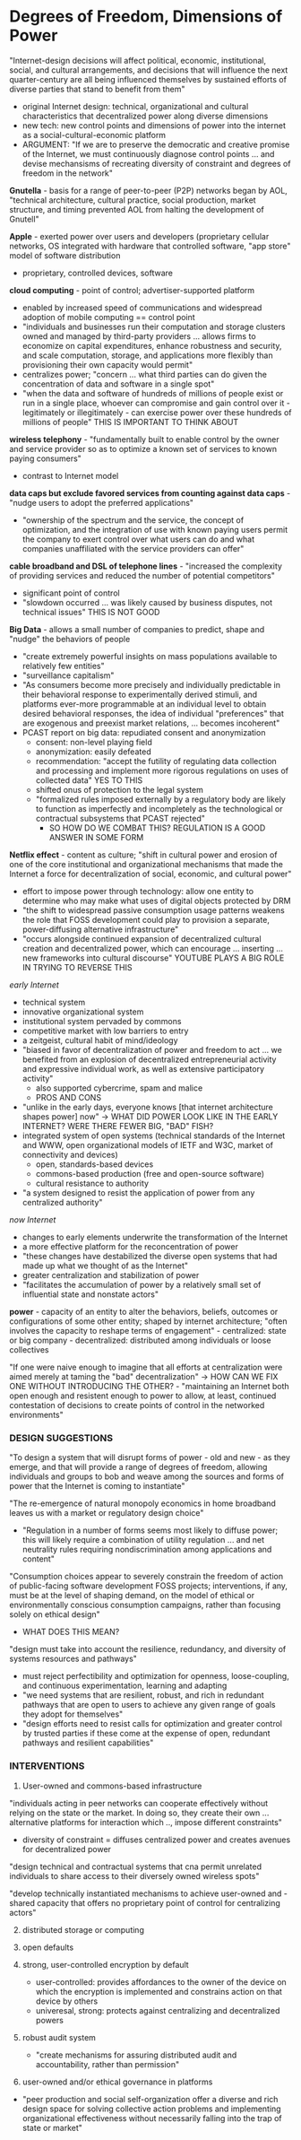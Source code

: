 # Degrees of Freedom, Dimensions of Power

"Internet-design decisions will affect political, economic, institutional,
social, and cultural arrangements, and decisions that will influence the next
quarter-century are all being influenced themselves by sustained efforts of
diverse parties that stand to benefit from them"


- original Internet design: technical, organizational and cultural
  characteristics that decentralized power along diverse dimensions
- new tech: new control points and dimensions of power into the internet as a
  social-cultural-economic platform
- ARGUMENT: "If we are to preserve the democratic and creative promise of the
  Internet, we must continuously diagnose control points ... and devise
mechansisms of recreating diversity of constraint and degrees of freedom in the
network"

**Gnutella** - basis for a range of peer-to-peer (P2P) networks began by AOL,
"technical architecture, cultural practice, social production, market structure,
and timing prevented AOL from halting the development of Gnutell"

**Apple** - exerted power over users and developers (proprietary cellular
networks, OS integrated with hardware that controlled software, "app store"
model of software distribution
- proprietary, controlled devices, software


**cloud computing** - point of control; advertiser-supported platform
- enabled by increased speed of communications and widespread adoption of mobile
  computing == control point
- "individuals and businesses run their computation and storage clusters owned
  and managed by third-party providers ... allows firms to economize on capital
expenditures, enhance robustness and security, and scale computation, storage,
and applications more flexibly than provisioning their own capacity would
permit"
- centralizes power; "concern ... what third parties can do given the
  concentration of data and software in a single spot"
- "when the data and software of hundreds of millions of people exist or run in
  a single place, whoever can compromise and gain control over it - legitimately
or illegitimately - can exercise power over these hundreds of millions of
people" THIS IS IMPORTANT TO THINK ABOUT

**wireless telephony** - "fundamentally built to enable control by the owner and
service provider so as to optimize a known set of services to known paying
consumers"
- contrast to Internet model

**data caps but exclude favored services from counting against data caps**
-"nudge users to adopt the preferred applications" 
- "ownership of the spectrum and the service, the concept of optimization, and
  the integration of use with known paying users permit the company to exert
control over what users can do and what companies unaffiliated with the service
providers can offer"


**cable broadband and DSL of telephone lines** - "increased the complexity of
providing services and reduced the number of potential competitors" 
- significant point of control
- "slowdown occurred ... was likely caused by business disputes, not technical
  issues" THIS IS NOT GOOD


**Big Data** - allows a small number of companies to predict, shape and "nudge"
the behaviors of people
- "create extremely powerful insights on mass populations available to
  relatively few entities"
- "surveillance capitalism"
- "As consumers become more precisely and individually predictable in their
  behavioral response to experimentally derived stimuli, and platforms ever-more
programmable at an individual level to obtain desired behavioral responses, the
idea of individual "preferences" that are exogenous and preexist market
relations, ... becomes incoherent"
- PCAST report on big data: repudiated consent and anonymization
    - consent: non-level playing field
    - anonymization: easily defeated
    - recommendation: "accept the futility of regulating data collection and
      processing and implement more rigorous regulations on uses of collected
data" YES TO THIS 
    - shifted onus of protection to the legal system
    - "formalized rules imposed externally by a regulatory body are likely to
      function as imperfectly and incompletely as the technological or
contractual subsystems that PCAST rejected"
        - SO HOW DO WE COMBAT THIS? REGULATION IS A GOOD ANSWER IN SOME FORM

**Netflix effect** - content as culture; "shift in cultural power and erosion of
one of the core institutional and organizational mechanisms that made the
Internet a force for decentralization of social, economic, and cultural power"
- effort to impose power through technology: allow one entity to determine who
  may make what uses of digital objects protected by DRM
- "the shift to widespread passive consumption usage patterns weakens the role
  that FOSS development could play to provision a separate, power-diffusing
alternative infrastructure"
- "occurs alongside continued expansion of decentralized cultural creation and
  decentralized power, which can encourage ... inserting ... new frameworks into
cultural discourse" YOUTUBE PLAYS A BIG ROLE IN TRYING TO REVERSE THIS


*early Internet* 
- technical system
- innovative organizational system
- institutional system pervaded by commons
- competitive market with low barriers to entry
- a zeitgeist, cultural habit of mind/ideology
- "biased in favor of decentralization of power and freedom to act ... we
  benefited from an explosion of decentralized entrepreneurial activity and
expressive individual work, as well as extensive participatory activity"
    - also supported cybercrime, spam and malice
    - PROS AND CONS
- "unlike in the early days, everyone knows [that internet architecture shapes
  power] now" -> WHAT DID POWER LOOK LIKE IN THE EARLY INTERNET? WERE THERE
FEWER BIG, "BAD" FISH?
- integrated system of open systems (technical standards of the Internet and
  WWW, open organizational models of IETF and W3C, market of connectivity and
devices)
    - open, standards-based devices
    - commons-based production (free and open-source software)
    - cultural resistance to authority 
- "a system designed to resist the application of power from any centralized
  authority"

*now Internet*
- changes to early elements underwrite the transformation of the Internet
- a more effective platform for the reconcentration of power
- "these changes have destabilized the diverse open systems that had made up
  what we thought of as the Internet"
- greater centralization and stabilization of power
- "facilitates the accumulation of power by a relatively small set of
  influential state and nonstate actors"


**power** - capacity of an entity to alter the behaviors, beliefs, outcomes or
configurations of some other entity; shaped by internet architecture; "often
involves the capacity to reshape terms of engagement"
    - centralized: state or big company
    - decentralized: distributed among individuals or loose collectives


"If one were naive enough to imagine that all efforts at centralization were
aimed merely at taming the "bad" decentralization" -> HOW CAN WE FIX ONE WITHOUT
INTRODUCING THE OTHER?
    - "maintaining an Internet both open enough and resistent enough to power to
      allow, at least, continued contestation of decisions to create points of
control in the networked environments"


### DESIGN SUGGESTIONS
"To design a system that will disrupt forms of power - old and new - as they
emerge, and that will provide a range of degrees of freedom, allowing
individuals and groups to bob and weave among the sources and forms of power
that the Internet is coming to instantiate"

"The re-emergence of natural monopoly economics in home broadband leaves us with
a market or regulatory design choice"
- "Regulation in a number of forms seems most likely to diffuse power; this will
  likely require a combination of utility regulation ... and net neutrality
rules requiring nondiscrimination among applications and content"

"Consumption choices appear to severely constrain the freedom of action of
public-facing software development FOSS projects; interventions, if any, must be
at the level of shaping demand, on the model of ethical or environmentally
conscious consumption campaigns, rather than focusing solely on ethical design"
- WHAT DOES THIS MEAN?

"design must take into account the resilience, redundancy, and diversity of
systems resources and pathways"
- must reject perfectibility and optimization for openness, loose-coupling, and
  continuous experimentation, learning and adapting
- "we need systems that are resilient, robust, and rich in redundant pathways
  that are open to users to achieve any given range of goals they adopt for
themselves"
- "design efforts need to resist calls for optimization and greater control by
  trusted parties if these come at the expense of open, redundant pathways and
resilient capabilities"



### INTERVENTIONS
1) User-owned and commons-based infrastructure

"individuals acting in peer networks can cooperate effectively without relying
on the state or the market. In doing so, they create their own ... alternative
platforms for interaction which .., impose different constraints"
- diversity of constraint = diffuses centralized power and creates avenues for
  decentralized power

"design technical and contractual systems that cna permit unrelated individuals
to share access to their diversely owned wireless spots"

"develop technically instantiated mechanisms to achieve user-owned and -shared
capacity that offers no proprietary point of control for centralizing actors"


2) distributed storage or computing

3) open defaults

4) strong, user-controlled encryption by default
    - user-controlled: provides affordances to the owner of the device on which
      the encryption is implemented and constrains action on that device by others
    - univeresal, strong: protects against centralizing and decentralized powers

5) robust audit system
    - "create mechanisms for assuring distributed audit and accountability,
      rather than permission"

6) user-owned and/or ethical governance in platforms
- "peer production and social self-organization offer a diverse and rich design
  space for solving collective action problems and implementing organizational
effectiveness without necessarily falling into the trap of state or market"
